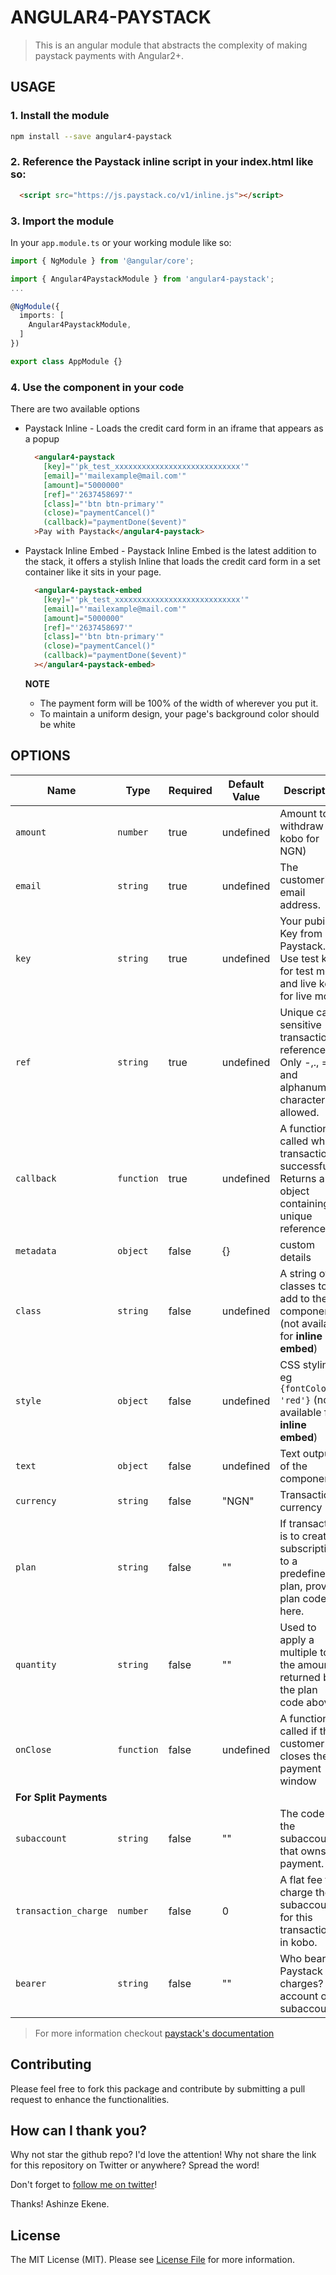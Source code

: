 # ANGULAR4-PAYSTACK

> This is an angular module that abstracts the complexity of making paystack payments with Angular2+.
  
## USAGE

### 1. Install the module
  ```sh
  npm install --save angular4-paystack
  ```

### 2. Reference the Paystack inline script in your index.html like so:
  ```html
    <script src="https://js.paystack.co/v1/inline.js"></script>  
  ```

### 3. Import the module
  In your `app.module.ts` or your working module like so:

  ```ts
  import { NgModule } from '@angular/core'; 

  import { Angular4PaystackModule } from 'angular4-paystack';
  ...

  @NgModule({
    imports: [
      Angular4PaystackModule,
    ]
  })

  export class AppModule {}
  ```

### 4. Use the component in your code
  There are two available options

  * Paystack Inline - Loads the credit card form in an iframe that appears as a popup
    ```html
      <angular4-paystack
        [key]="'pk_test_xxxxxxxxxxxxxxxxxxxxxxxxxxxx'"
        [email]="'mailexample@mail.com'"
        [amount]="5000000"
        [ref]="'2637458697'"
        [class]="'btn btn-primary'"
        (close)="paymentCancel()"
        (callback)="paymentDone($event)"
      >Pay with Paystack</angular4-paystack>
    ```

  * Paystack Inline Embed - Paystack Inline Embed is the latest addition to the stack, it offers a stylish Inline that loads the credit card form in a set container like it sits in your page.
    ```html
      <angular4-paystack-embed
        [key]="'pk_test_xxxxxxxxxxxxxxxxxxxxxxxxxxxx'"
        [email]="'mailexample@mail.com'"
        [amount]="5000000"
        [ref]="'2637458697'"
        [class]="'btn btn-primary'"
        (close)="paymentCancel()"
        (callback)="paymentDone($event)"
      ></angular4-paystack-embed>
    ```
    **NOTE**
    - The payment form will be 100% of the width of wherever you put it.
    - To maintain a uniform design, your page's background color should be white


## OPTIONS

|Name                   | Type           | Required            | Default Value       | Description         |
|-----------------------|----------------|---------------------|---------------------|---------------------| 
|  `amount `            | `number`       | true                |  undefined          | Amount to withdraw (in kobo for NGN)
|  `email `             | `string`       | true                |  undefined          | The customer's email address.
|  `key`                | `string`       | true                |  undefined          | Your pubic Key from Paystack. Use test key for test mode and live key for live mode
|  `ref`                | `string`       | true                |  undefined          | Unique case sensitive transaction reference. Only -,., = and alphanumeric characters allowed.
|  `callback`           | `function`     | true                |  undefined          | A function called when transaction is successful. Returns an object containing unique reference
|  `metadata`           | `object`       | false               |  {}                 | custom details
|  `class`              | `string`       | false               |  undefined          | A string of classes to add to the component (not available for **inline embed**)
|  `style`              | `object`       | false               |  undefined          | CSS stylings, eg ```{fontColor: 'red'}```  (not available for **inline embed**)
|  `text`               | `object`       | false               |  undefined          | Text output of the component
|  `currency`           | `string`       | false               |  "NGN"              | Transaction currency
|  `plan`               | `string`       | false               |  ""                 | If transaction is to create a subscription to a predefined plan, provide plan code here.
|  `quantity`           | `string`       | false               |  ""                 | Used to apply a multiple to the amount returned by the plan code above.
|  `onClose`            | `function`     | false               |  undefined          | A function called if the customer closes the payment window
**For Split Payments** |
|  `subaccount`         | `string`       | false               |  ""                 | The code for the subaccount that owns the payment. 
|  `transaction_charge` | `number`       | false               |  0                  |  A flat fee to charge the subaccount for this transaction, in kobo.
|  `bearer`             | `string`       | false               |  ""                 | Who bears Paystack charges? account or subaccount

> For more information checkout [paystack's documentation](https://developers.paystack.co/docs/paystack-inline#section-working-with-paystack-inline)

## Contributing

Please feel free to fork this package and contribute by submitting a pull request to enhance the functionalities.


## How can I thank you?

Why not star the github repo? I'd love the attention! Why not share the link for this repository on Twitter or anywhere? Spread the word!

Don't forget to [follow me on twitter](https://twitter.com/ashinzekene)!

Thanks!
Ashinze Ekene.

## License

The MIT License (MIT). Please see [License File](LICENSE.md) for more information.